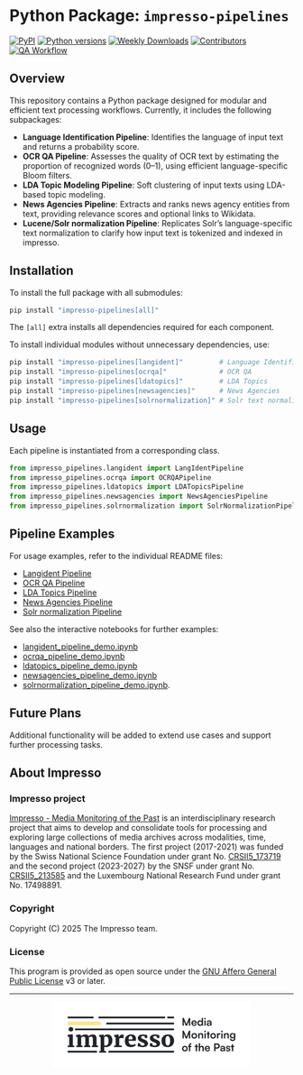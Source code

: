 # Python Package: `impresso-pipelines`

[![PyPI](https://img.shields.io/pypi/v/impresso-pipelines)](https://pypi.org/project/impresso-pipelines/)
[![Python versions](https://img.shields.io/pypi/pyversions/impresso-pipelines)](https://pypi.org/project/impresso-pipelines/)
[![Weekly Downloads](https://img.shields.io/pypi/dm/impresso-pipelines)](https://pypi.org/project/impresso-pipelines/)
[![Contributors](https://img.shields.io/github/contributors/impresso/impresso-pipelines)](https://github.com/impresso/impresso-pipelines/graphs/contributors)
[![QA Workflow](https://github.com/impresso/impresso-pipelines/actions/workflows/qa.yml/badge.svg)](https://github.com/impresso/impresso-pipelines/actions/workflows/qa.yml)


## Overview
This repository contains a Python package designed for modular and efficient text processing workflows. Currently, it includes the following subpackages:

- **Language Identification Pipeline**: Identifies the language of input text and returns a probability score.
- **OCR QA Pipeline**: Assesses the quality of OCR text by estimating the proportion of recognized words (0–1), using efficient language-specific Bloom filters.
- **LDA Topic Modeling Pipeline**: Soft clustering of input texts using LDA-based topic modeling. 
- **News Agencies Pipeline**: Extracts and ranks news agency entities from text, providing relevance scores and optional links to Wikidata.
- **Lucene/Solr normalization Pipeline**: Replicates Solr’s language-specific text normalization to clarify how input text is tokenized and indexed in impresso.


## Installation
To install the full package with all submodules:
```bash
pip install "impresso-pipelines[all]"
```
The `[all]` extra installs all dependencies required for each component.


To install individual modules without unnecessary dependencies, use:
```bash
pip install "impresso-pipelines[langident]"         # Language Identification
pip install "impresso-pipelines[ocrqa]"             # OCR QA
pip install "impresso-pipelines[ldatopics]"         # LDA Topics
pip install "impresso-pipelines[newsagencies]"      # News Agencies
pip install "impresso-pipelines[solrnormalization]" # Solr text normalization
```

## Usage
Each pipeline is instantiated from a corresponding class. 
```python
from impresso_pipelines.langident import LangIdentPipeline
from impresso_pipelines.ocrqa import OCRQAPipeline
from impresso_pipelines.ldatopics import LDATopicsPipeline
from impresso_pipelines.newsagencies import NewsAgenciesPipeline
from impresso_pipelines.solrnormalization import SolrNormalizationPipeline
```

## Pipeline Examples
For usage examples, refer to the individual README files:

 - [Langident Pipeline](README_langident.md)
 - [OCR QA Pipeline](REAMDE_ocrqa.md)
 - [LDA Topics Pipeline](README_ldatopics.md)
 - [News Agencies Pipeline](README_newsagencies.md)
 - [Solr normalization Pipeline](README_solrnormalization.md)



See also the interactive notebooks for further examples:
 - [langident_pipeline_demo.ipynb](https://github.com/impresso/impresso-datalab-notebooks/tree/main/annotate/langident_pipeline_demo.ipynb)
 - [ocrqa_pipeline_demo.ipynb](https://github.com/impresso/impresso-datalab-notebooks/tree/main/annotate/ocrqa_pipeline_demo.ipynb)
 - [ldatopics_pipeline_demo.ipynb](https://github.com/impresso/impresso-datalab-notebooks/tree/main/annotate/ldatopics_pipeline_demo.ipynb)
 - [newsagencies_pipeline_demo.ipynb](https://github.com/impresso/impresso-datalab-notebooks/tree/main/annotate/newsagencies_pipeline_demo.ipynb)
 - [solrnormalization_pipeline_demo.ipynb](https://github.com/impresso/impresso-datalab-notebooks/tree/main/annotate/solrnormalization_pipeline_demo.ipynb).

## Future Plans
Additional functionality will be added to extend use cases and support further processing tasks.


## About Impresso

### Impresso project

[Impresso - Media Monitoring of the Past](https://impresso-project.ch) is an interdisciplinary research project that aims to develop and consolidate tools for processing and exploring large collections of media archives across modalities, time, languages and national borders. The first project (2017-2021) was funded by the Swiss National Science Foundation under grant No. [CRSII5_173719](http://p3.snf.ch/project-173719) and the second project (2023-2027) by the SNSF under grant No. [CRSII5_213585](https://data.snf.ch/grants/grant/213585) and the Luxembourg National Research Fund under grant No. 17498891.

### Copyright

Copyright (C) 2025 The Impresso team.

### License

This program is provided as open source under the [GNU Affero General Public License](https://github.com/impresso/impresso-pyindexation/blob/master/LICENSE) v3 or later.

---

<p align="center">
  <img src="https://github.com/impresso/impresso.github.io/blob/master/assets/images/3x1--Yellow-Impresso-Black-on-White--transparent.png?raw=true" width="350" alt="Impresso Project Logo"/>
</p>



